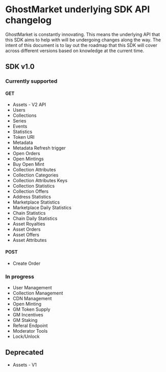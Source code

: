 # GhostMarket underlying SDK API changelog

GhostMarket is constantly innovating. This means the underlying API that this SDK aims to help with will be undergoing changes along the way. The intent of this document is to lay out the roadmap that this SDK will cover across different versions based on knowledge at the current time.

## SDK v1.0

### Currently supported
 
#### GET

* Assets - V2 API
* Users
* Collections
* Series
* Events
* Statistics
* Token URI
* Metadata
* Metadata Refresh trigger
* Open Orders
* Open Mintings
* Buy Open Mint
* Collection Attributes
* Collection Categories
* Collection Attributes Keys
* Collection Statistics
* Collection Offers
* Address Statistics
* Marketplace Statistics
* Marketplace Daily Statistics
* Chain Statistics
* Chain Daily Statistics
* Asset Royalties
* Asset Orders
* Asset Offers
* Asset Attributes

#### POST

* Create Order
 
### In progress
 
* User Management
* Collection Management
* CDN Management
* Open Minting
* GM Token Supply
* GM Incentives
* GM Staking
* Referal Endpoint
* Moderator Tools
* Lock/Unlock

## Deprecated

* Assets - V1
